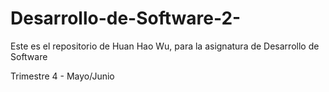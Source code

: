 # Desarrollo-de-Software-2-
Este es el repositorio de Huan Hao Wu, para la asignatura de Desarrollo de Software

Trimestre 4 - Mayo/Junio
